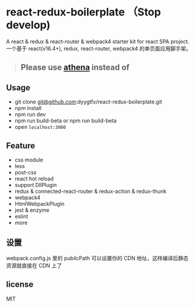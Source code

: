 # react-redux-boilerplate （Stop develop)
A react & redux & react-router & webpack4 starter kit for react SPA project.
一个基于 react(v16.4+), redux, react-router, webpack4 的单页面应用脚手架。

> ## Please use [athena](https://github.com/dyygtfx/athena) instead of 

## Usage

- git clone git@github.com:dyygtfx/react-redux-boilerplate.git
- npm install
- npm run dev
- npm run build-beta or npm run build-beta
- open `localhost:3000`


## Feature

- css module
- less
- post-css
- react hot reload
- support DllPlugin
- redux & connected-react-router & redux-action & redux-thunk
- webpack4
- HtmlWebpackPlugin
- jest & enzyme
- eslint
- more 
## 设置

webpack.config.js 里的 pubilcPath 可以设置你的 CDN 地址，这样编译后静态资源就直接在 CDN 上了

## license

MIT
